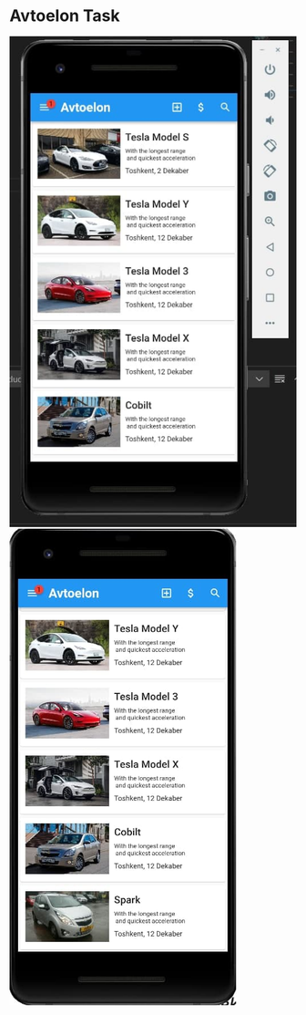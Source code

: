 # Avtoelon Task
![imags](https://github.com/dilshojon216/task_avtoelon_app/blob/master/about/photo_2021-12-05_21-09-47.jpg)
![images](https://github.com/dilshojon216/task_avtoelon_app/blob/master/about/photo_2021-12-05_21-10-50.jpg)
